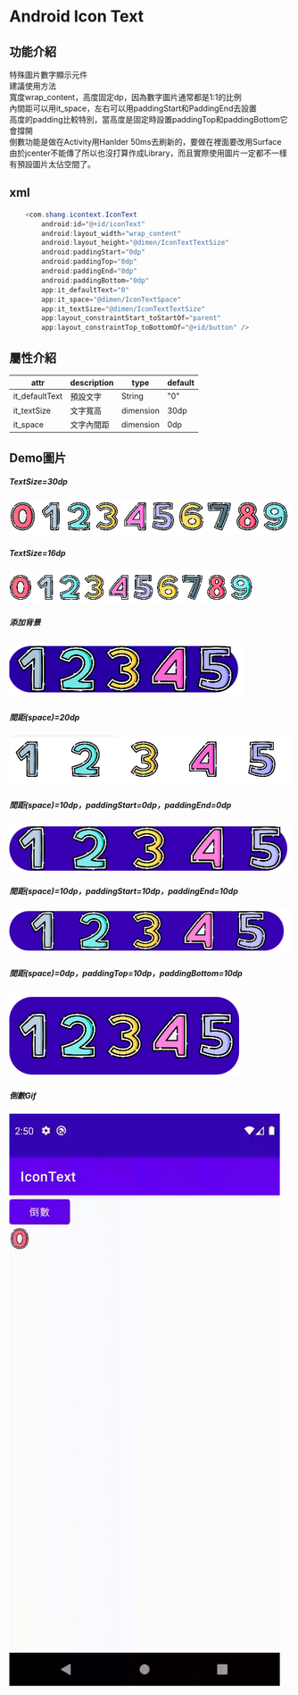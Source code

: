 # Android  Icon Text
## 功能介紹
特殊圖片數字顯示元件<br />
建議使用方法<br />
寬度wrap_content，高度固定dp，因為數字圖片通常都是1:1的比例<br />
內間距可以用it_space，左右可以用paddingStart和PaddingEnd去設置<br />
高度的padding比較特別，當高度是固定時設置paddingTop和paddingBottom它會撐開<br />
倒數功能是做在Activity用Hanlder 50ms去刷新的，要做在裡面要改用Surface<br />
由於jcenter不能傳了所以也沒打算作成Library，而且實際使用圖片一定都不一樣<br />
有預設圖片太佔空間了。<br />

## xml
```java
    <com.shang.icontext.IconText
        android:id="@+id/iconText"
        android:layout_width="wrap_content"
        android:layout_height="@dimen/IconTextTextSize"
        android:paddingStart="0dp"
        android:paddingTop="0dp"
        android:paddingEnd="0dp"
        android:paddingBottom="0dp"
        app:it_defaultText="0"
        app:it_space="@dimen/IconTextSpace"
        app:it_textSize="@dimen/IconTextTextSize"
        app:layout_constraintStart_toStartOf="parent"
        app:layout_constraintTop_toBottomOf="@+id/button" />
```

## 屬性介紹
|  attr |  description | type | default |
| ------------ | ------------ |------------ |------------ |
|  it_defaultText | 預設文字  | String | "0"
|  it_textSize| 文字寬高  | dimension | 30dp
|  it_space|  文字內間距 |dimension | 0dp


## Demo圖片
##### TextSize=30dp
[![TextSize=30dp](https://github.com/CiaShangLin/AndroidIconText/blob/master/demo/origin.png?raw=true "TextSize=30dp")](https://github.com/CiaShangLin/AndroidIconText/blob/master/demo/origin.png?raw=true "TextSize=30dp")
##### TextSize=16dp
[![TextSize=16dp](https://github.com/CiaShangLin/AndroidIconText/blob/master/demo/textSize16dp.png?raw=true "TextSize=16dp")](https://github.com/CiaShangLin/AndroidIconText/blob/master/demo/textSize16dp.png?raw=true "TextSize=16dp")
##### 添加背景
[![添加背景](https://github.com/CiaShangLin/AndroidIconText/blob/master/demo/background.png?raw=true "添加背景")](https://github.com/CiaShangLin/AndroidIconText/blob/master/demo/background.png?raw=true "添加背景")
##### 間距(space)=20dp
[![間距20dp](https://github.com/CiaShangLin/AndroidIconText/blob/master/demo/sapce20dp.png?raw=true "間距20dp")](https://github.com/CiaShangLin/AndroidIconText/blob/master/demo/sapce20dp.png?raw=true "間距20dp")
##### 間距(space)=10dp，paddingStart=0dp，paddingEnd=0dp
[![間距10dp](https://github.com/CiaShangLin/AndroidIconText/blob/master/demo/space10.png?raw=true "間距10dp")](https://github.com/CiaShangLin/AndroidIconText/blob/master/demo/space10.png?raw=true "間距10dp")
##### 間距(space)=10dp，paddingStart=10dp，paddingEnd=10dp
[![space10+padding10](https://github.com/CiaShangLin/AndroidIconText/blob/master/demo/space10_padding10.png?raw=true "space10+padding10")](https://github.com/CiaShangLin/AndroidIconText/blob/master/demo/space10_padding10.png?raw=true "space10+padding10")
##### 間距(space)=0dp，paddingTop=10dp，paddingBottom=10dp
[![height_padding_10](https://github.com/CiaShangLin/AndroidIconText/blob/master/demo/height_padding10.png?raw=true "height_padding_10")](https://github.com/CiaShangLin/AndroidIconText/blob/master/demo/height_padding10.png?raw=true "height_padding_10")
##### 倒數Gif
[![倒數Gif](https://github.com/CiaShangLin/AndroidIconText/blob/master/demo/countdown.gif?raw=true "倒數Gif")](https://github.com/CiaShangLin/AndroidIconText/blob/master/demo/countdown.gif?raw=true "倒數Gif")